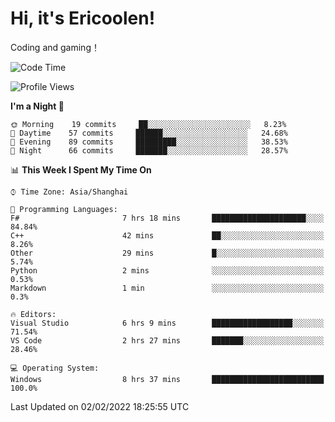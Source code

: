 # Hi, it's Ericoolen!
Coding and gaming！

<!--START_SECTION:waka-->
![Code Time](http://img.shields.io/badge/Code%20Time-166%20hrs%2028%20mins-blue)

![Profile Views](http://img.shields.io/badge/Profile%20Views-0-blue)

**I'm a Night 🦉** 

```text
🌞 Morning    19 commits     ██░░░░░░░░░░░░░░░░░░░░░░░   8.23% 
🌆 Daytime    57 commits     ██████░░░░░░░░░░░░░░░░░░░   24.68% 
🌃 Evening    89 commits     █████████░░░░░░░░░░░░░░░░   38.53% 
🌙 Night      66 commits     ███████░░░░░░░░░░░░░░░░░░   28.57%

```


📊 **This Week I Spent My Time On** 

```text
⌚︎ Time Zone: Asia/Shanghai

💬 Programming Languages: 
F#                       7 hrs 18 mins       █████████████████████░░░░   84.84% 
C++                      42 mins             ██░░░░░░░░░░░░░░░░░░░░░░░   8.26% 
Other                    29 mins             █░░░░░░░░░░░░░░░░░░░░░░░░   5.74% 
Python                   2 mins              ░░░░░░░░░░░░░░░░░░░░░░░░░   0.53% 
Markdown                 1 min               ░░░░░░░░░░░░░░░░░░░░░░░░░   0.3%

🔥 Editors: 
Visual Studio            6 hrs 9 mins        ██████████████████░░░░░░░   71.54% 
VS Code                  2 hrs 27 mins       ███████░░░░░░░░░░░░░░░░░░   28.46%

💻 Operating System: 
Windows                  8 hrs 37 mins       █████████████████████████   100.0%

```


 Last Updated on 02/02/2022 18:25:55 UTC
<!--END_SECTION:waka-->

